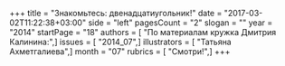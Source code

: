 +++
title = "Знакомьтесь: двенадцатиугольник!"
date = "2017-03-02T11:22:38+03:00"
side = "left"
pagesCount = "2"
slogan = ""
year = "2014"
startPage = "18"
authors = [ "По материалам кружка Дмитрия Калинина:",]
issues = [ "2014_07",]
illustrators = [ "Татьяна Ахметгалиева",]
month = "07"
rubrics = [ "Смотри!",]
+++
